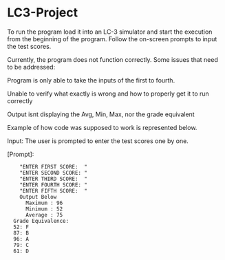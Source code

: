 # LC3-Project
To run the program load it into an LC-3 simulator and start the execution from the beginning of the program. Follow the on-screen prompts to input the test scores.

Currently, the program does not function correctly. Some issues that need to be addressed:

Program is only able to take the inputs of the first to fourth.

Unable to verify what exactly is wrong and how to properly get it to run correctly

Output isnt displaying the Avg, Min, Max, nor the grade equivalent


Example of how code was supposed to work is represented below.

Input: The user is prompted to enter the test scores one by one.

[Prompt]: 

        "ENTER FIRST SCORE:  "
        "ENTER SECOND SCORE: "
        "ENTER THIRD SCORE:  "
        "ENTER FOURTH SCORE: "
        "ENTER FIFTH SCORE:  "   
        Output Below
          Maximum : 96
          Minimum : 52
          Average : 75
      Grade Equivalence:
      52: F
      87: B
      96: A
      79: C
      61: D
